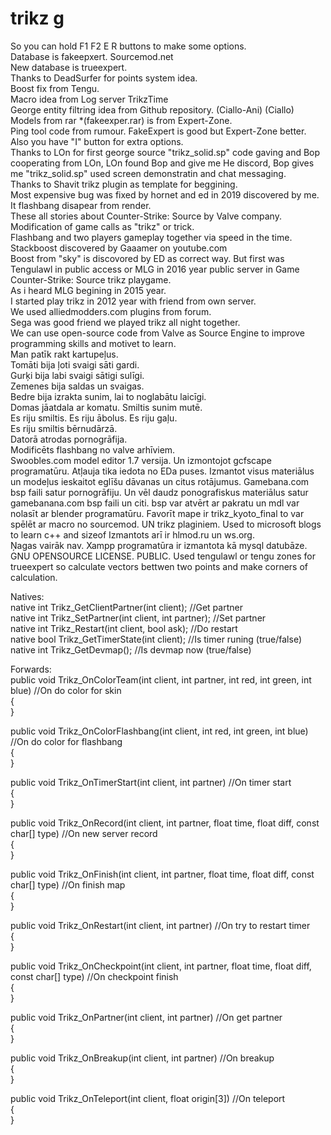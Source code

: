 # trikz g
So you can hold F1 F2 E R buttons to make some options.<br>
Database is fakeepxert. Sourcemod.net<br>
New database is trueexpert.<br>
Thanks to DeadSurfer for points system idea.<br>
Boost fix from Tengu.<br>
Macro idea from Log server TrikzTime<br>
George entity filtring idea from Github repository. (Ciallo-Ani) (Ciallo)<br>
Models from rar *(fakeexper.rar) is from Expert-Zone.<br>
Ping tool code from rumour. FakeExpert is good but Expert-Zone better.<br>
Also you have "I" button for extra options.<br>
Thanks to LOn for first george source "trikz_solid.sp" code gaving and Bop cooperating from LOn, LOn found Bop and give me He discord, Bop gives me "trikz_solid.sp" used screen demonstratin and chat messaging.<br>
Thanks to Shavit trikz plugin as template for beggining.<br>
Most expensive bug was fixed by hornet and ed in 2019 discovered by me. It flashbang disapear from render.<br>
These all stories about Counter-Strike: Source by Valve company.<br>
Modification of game calls as "trikz" or trick.<br>
Flashbang and two players gameplay together via speed in the time.<br>
Stackboost discovered by Gaaamer on youtube.com<br>
Boost from "sky" is discovored by ED as correct way. But first was Tengulawl in public access or MLG in 2016 year public server in Game Counter-Strike: Source trikz playgame.<br>
As i heard MLG begining in 2015 year.<br>
I started play trikz in 2012 year with friend from own server.<br>
We used alliedmodders.com plugins from forum.<br>
Sega was good friend we played trikz all night together.<br>
We can use open-source code from Valve as Source Engine to improve programming skills and motivet to learn.<br>
Man patīk rakt kartupeļus.<br>
Tomāti bija ļoti svaigi sāti gardi.<br>
Gurķi bija labi svaigi sātigi sulīgi.<br>
Zemenes bija saldas un svaigas.<br>
Bedre bija izrakta sunim, lai to noglabātu laicīgi.<br>
Domas jāatdala ar komatu. Smiltis sunim mutē.<br>
Es riju smiltis. Es riju ābolus. Es riju gaļu.<br>
Es riju smiltis bērnudārzā.<br>
Datorā atrodas pornogrāfija.<br>
Modificēts flashbang no valve arhīviem.<br>
Swoobles.com model editor 1.7 versija. Un izmontojot gcfscape programatūru. Atļauja tika iedota no EDa puses. Izmantot visus materiālus un modeļus ieskaitot eglīšu dāvanas un citus rotājumus. Gamebana.com bsp faili satur pornogrāfiju. Un vēl daudz ponografiskus materiālus satur gamebanana.com bsp faili un citi. bsp var atvērt ar pakratu un mdl var nolasīt ar blender programatūru. Favorīt mape ir trikz_kyoto_final to var spēlēt ar macro no sourcemod. UN trikz plaginiem. Used to microsoft blogs to learn c++ and sizeof
Izmantots arī ir hlmod.ru un ws.org.<br>
Ņagas vairāk nav. Xampp programatūra ir izmantota kā mysql datubāze.<br>
GNU OPENSOURCE LICENSE. PUBLIC. Used tengulawl or tengu zones for trueexpert so calculate vectors bettwen two points and make corners of calculation.<br>

Natives:<br>
native int Trikz_GetClientPartner(int client); //Get partner<br>
native int Trikz_SetPartner(int client, int partner); //Set partner<br>
native int Trikz_Restart(int client, bool ask); //Do restart<br>
native bool Trikz_GetTimerState(int client); //Is timer runing (true/false)<br>
native int Trikz_GetDevmap(); //Is devmap now (true/false)<br>

Forwards:<br>
public void Trikz_OnColorTeam(int client, int partner, int red, int green, int blue) //On do color for skin<br>
{
<br>
}

public void Trikz_OnColorFlashbang(int client, int red, int green, int blue) //On do color for flashbang<br>
{
<br>
}

public void Trikz_OnTimerStart(int client, int partner) //On timer start<br>
{
<br>
}

public void Trikz_OnRecord(int client, int partner, float time, float diff, const char[] type) //On new server record<br>
{
<br>
}

public void Trikz_OnFinish(int client, int partner, float time, float diff, const char[] type) //On finish map<br>
{
<br>
}

public void Trikz_OnRestart(int client, int partner) //On try to restart timer<br>
{
<br>
}

public void Trikz_OnCheckpoint(int client, int partner, float time, float diff, const char[] type) //On checkpoint finish<br>
{
<br>
}

public void Trikz_OnPartner(int client, int partner) //On get partner<br>
{
<br>
}

public void Trikz_OnBreakup(int client, int partner) //On breakup<br>
{
<br>
}

public void Trikz_OnTeleport(int client, float origin[3]) //On teleport<br>
{
<br>
}
